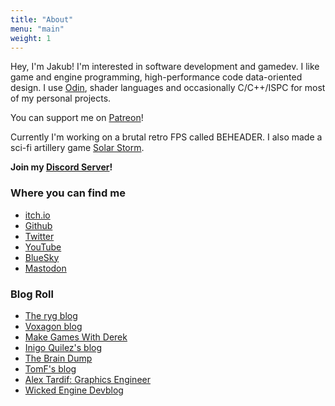 ```yaml
---
title: "About"
menu: "main"
weight: 1
---
```


Hey, I'm Jakub! I'm interested in software development and gamedev. I like game and engine programming, high-performance code data-oriented design. I use [Odin](https://odin-lang.org), shader languages and occasionally C/C++/ISPC for most of my personal projects.

You can support me on [Patreon](https://www.patreon.com/jakubtomsu)!

Currently I'm working on a brutal retro FPS called BEHEADER. I also made a sci-fi artillery game [Solar Storm](https://jakubtomsu.github.io/solarstorm).

**Join my [Discord Server](https://discord.com/invite/wn5jMMMYe4)!**

### Where you can find me
- [itch.io](https://jakubtomsu.itch.io/)
- [Github](https://github.com/jakubtomsu)
- [Twitter](https://twitter.com/jakubtomsu_)
- [YouTube](https://youtube.com/@jakubtomsu)
- [BlueSky](https://bsky.app/profile/jakubtomsu.bsky.social)
- [Mastodon](https://mastodon.gamedev.place/@jakubtomsu)

### Blog Roll
- [The ryg blog](https://fgiesen.wordpress.com/)
- [Voxagon blog](https://blog.voxagon.se/)
- [Make Games With Derek](https://www.derekyu.com/makegames/)
- [Inigo Quilez's blog](https://iquilezles.org/)
- [The Brain Dump](https://floooh.github.io/)
- [TomF's blog](https://tomforsyth1000.github.io/blog.wiki.html)
- [Alex Tardif: Graphics Engineer](https://alextardif.com/)
- [Wicked Engine Devblog](https://wickedengine.net/category/devblog/)
